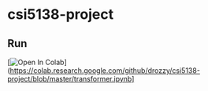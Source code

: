 # csi5138-project

## Run

[![Open In Colab](https://colab.research.google.com/assets/colab-badge.svg)](https://colab.research.google.com/github/drozzy/csi5138-project/blob/master/transformer.ipynb]